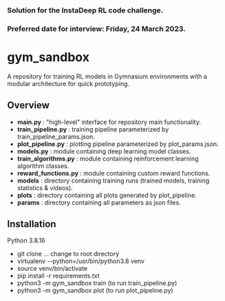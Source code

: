 
### Solution for the InstaDeep RL code challenge.
### Preferred date for interview: Friday, 24 March 2023.

# gym_sandbox

A repository for training RL models in Gymnasium environments with a modular architecture for quick
prototyping.

## Overview

* **main.py** : "high-level" interface for repository main functionality.
* **train_pipeline.py** : training pipeline parameterized by train_pipeline_params.json.
* **plot_pipeline.py** : plotting pipeline parameterized by plot_params.json.
* **models.py** : module containing deep learning model classes.
* **train_algorithms.py** : module containing reinforcement learning algorithm classes.
* **reward_functions.py** : module containing custom reward functions.
* **models** : directory containing training runs (trained models, training statistics & videos).
* **plots** : directory containing all plots generated by plot_pipeline.
* **params** : directory containing all parameters as json files.

## Installation

Python 3.8.16 

* git clone ... change to root directory
* virtualenv --python=/usr/bin/python3.8 venv
* source venv/bin/activate
* pip install -r requirements.txt
* python3 -m gym_sandbox train (to run train_pipeline.py)
* python3 -m gym_sandbox plot (to run plot_pipeline.py)
